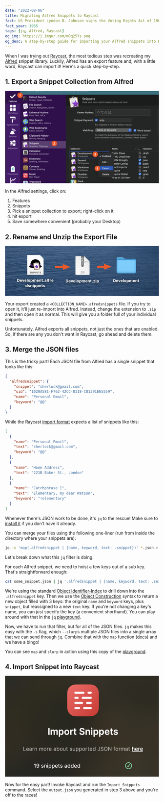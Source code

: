 ```yaml
---
date: "2022-08-06"
title: Migrating Alfred Snippets to Raycast
fact: US President Lyndon B. Johnson signs the Voting Rights Act of 1965 into law.
fact_year: 1965
tags: [jq, Alfred, Raycast]
og_img: https://i.imgur.com/m0q25Ys.png
og_desc: A step-by-step guide for importing your Alfred snippets into Raycast with a little help from the command line.
---
```


When I was trying out [Raycast](https://www.raycast.com/), the most tedious step was recreating my [Alfred](https://www.alfredapp.com/) snippet library. Luckily, Alfred has an export feature and, with a little word, Raycast can import it! Here's a quick step-by-step.

## 1. Export a Snippet Collection from Alfred

![](images/alfred-export.png)

In the Alfred settings, click on:

1. Features
2. Snippets
3. Pick a snippet collection to export; right-click on it
4. hit export
5. Save somewhere convenient (probably your Desktop)

## 2. Rename and Unzip the Export File

![](images/file-rename.png)

Your export created a `<COLLECTION_NAME>.afredsnippets` file. If you try to open it, it'll just re-import into Alfred. Instead, change the extension to `.zip` and then open it as normal. This will give you a folder full of your individual snippets.

Unfortunately, Alfred exports all snippets, not just the ones that are enabled. So, if there are any you don't want in Raycast, go ahead and delete them.

## 3. Merge the JSON files

This is the tricky part! Each JSON file from Alfred has a single snippet that looks like this:

```json
{
  "alfredsnippet": {
    "snippet": "sherlock@gmail.com",
    "uid": "1020A581-F762-42CC-8118-C81391EE5559",
    "name": "Personal Email",
    "keyword": "@@"
  }
}
```

While the Raycast [import format](https://manual.raycast.com/snippets/how-to-import-snippets) expects a list of snippets like this:

```json
[
  {
    "name": "Personal Email",
    "text": "sherlock@gmail.com",
    "keyword": "@@"
  },
  {
    "name": "Home Address",
    "text": "221B Baker St., London"
  },
  {
    "name": "Catchphrase 1",
    "text": "Elementary, my dear Watson",
    "keyword": "!elementary"
  }
]
```

Whenever there's JSON work to be done, it's `jq` to the rescue! Make sure to [install it](https://stedolan.github.io/jq/download/) if you don't have it already.

You can merge your files using the following one-liner (run from inside the directory where your snippets are):

```sh
jq -s 'map(.alfredsnippet | {name, keyword, text: .snippet})' *.json > ../output.json
```

Let's break down what this `jq` filter is doing.

For each Alfred snippet, we need to hoist a few keys out of a sub key. That's straightforward enough:

```sh
cat some_snippet.json | jq '.alfredsnippet | {name, keyword, text: .snippet}'
```

We're using the standard [Object Identifier-Index](https://stedolan.github.io/jq/manual/#ObjectIdentifier-Index:.foo,.foo.bar) to drill down into the `.alfredsnippet` key. Then we use the [Object Construction](https://stedolan.github.io/jq/manual/#ObjectConstruction:{}) syntax to return a new object filled with 3 keys: the original `name` and `keyword` keys, plus `snippet`, but reassigned to a new `text` key. If you're not changing a key's name, you can just specify the key (a convenient shorthand). You can play around with that in the `jq` [playground](https://jqplay.org/s/Re9loYP8lFg).

Now, we have to run that filter, but for all of the JSON files. `jq` makes this easy with the `-s` flag, which `--slurp`s multiple JSON files into a single array that we can send through `jq`. Combine that with the `map` function ([docs](<https://stedolan.github.io/jq/manual/#map(x),map_values(x)>)) and we have a bingo!

You can see `map` and `slurp` in action using this copy of the [playground](https://jqplay.org/s/HyvPEvOQdKN).

## 4. Import Snippet into Raycast

![](images/success.png)

Now for the easy part! Invoke Raycast and run the `Import Snippets` command. Select the `output.json` you generated in step 3 above and you're off to the races!
